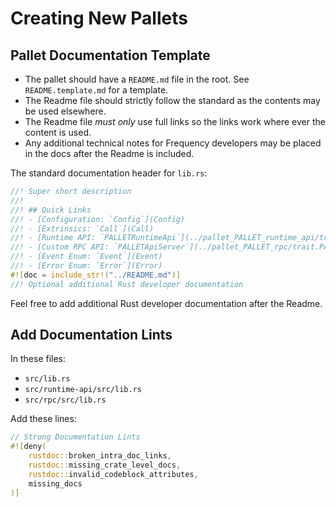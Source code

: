 # Creating New Pallets

## Pallet Documentation Template

- The pallet should have a `README.md` file in the root. See `README.template.md` for a template.
- The Readme file should strictly follow the standard as the contents may be used elsewhere.
- The Readme file _must only_ use full links so the links work where ever the content is used.
- Any additional technical notes for Frequency developers may be placed in the docs after the Readme is included.

The standard documentation header for `lib.rs`:

```rust
//! Super short description
//!
//! ## Quick Links
//! - [Configuration: `Config`](Config)
//! - [Extrinsics: `Call`](Call)
//! - [Runtime API: `PALLETRuntimeApi`](../pallet_PALLET_runtime_api/trait.PALLETRuntimeApi.html)
//! - [Custom RPC API: `PALLETApiServer`](../pallet_PALLET_rpc/trait.PALLETApiServer.html)
//! - [Event Enum: `Event`](Event)
//! - [Error Enum: `Error`](Error)
#![doc = include_str!("../README.md")]
//! Optional additional Rust developer documentation
```

Feel free to add additional Rust developer documentation after the Readme.

## Add Documentation Lints

In these files:

- `src/lib.rs`
- `src/runtime-api/src/lib.rs`
- `src/rpc/src/lib.rs`

Add these lines:

```rust
// Strong Documentation Lints
#![deny(
    rustdoc::broken_intra_doc_links,
    rustdoc::missing_crate_level_docs,
    rustdoc::invalid_codeblock_attributes,
    missing_docs
)]
```
